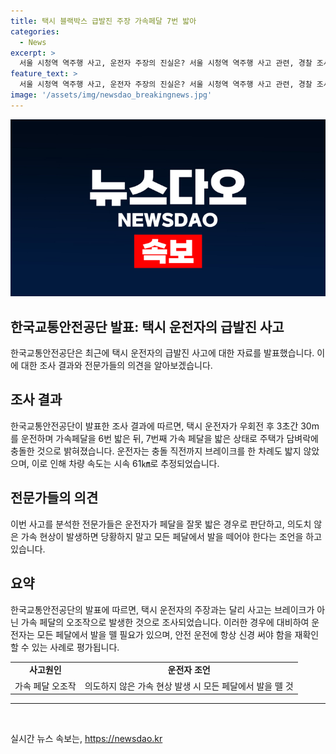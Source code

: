 ```yaml
---
title: 택시 블랙박스 급발진 주장 가속페달 7번 밟아
categories:
  - News
excerpt: >
  서울 시청역 역주행 사고, 운전자 주장의 진실은? 서울 시청역 역주행 사고 관련, 경찰 조사 중인 가운데, 택시 운전자의 주장에 대한 의문이 제기되고 있다. 한국교통안전공단 발표에 따르면, 지난해 용산구에서 발생한 사고의 블랙박스 영상 분석 결과, 운전자가 브레이크가 아닌 가속 페달을 수차례 밟은 것으로 드러났다. 페달을 잘못 밟은 운전자의 특성을 보여주는 사례로, 전문가들은 운전 시 의도치 않은 가속 현상에 대비해 모든 페달에서 발을 뗄 것을 조언했다. (단어 수: 109)
feature_text: >
  서울 시청역 역주행 사고, 운전자 주장의 진실은? 서울 시청역 역주행 사고 관련, 경찰 조사 중인 가운데, 택시 운전자의 주장에 대한 의문이 제기되고 있다. 한국교통안전공단 발표에 따르면, 지난해 용산구에서 발생한 사고의 블랙박스 영상 분석 결과, 운전자가 브레이크가 아닌 가속 페달을 수차례 밟은 것으로 드러났다. 페달을 잘못 밟은 운전자의 특성을 보여주는 사례로, 전문가들은 운전 시 의도치 않은 가속 현상에 대비해 모든 페달에서 발을 뗄 것을 조언했다. (단어 수: 109)
image: '/assets/img/newsdao_breakingnews.jpg'
---
```


<p><img src="/assets/img/newsdao_breakingnews.jpg" alt="flaretime 속보" /></p>

<h2 data-ke-size="size26">한국교통안전공단 발표: 택시 운전자의 급발진 사고</h2>

<p data-ke-size="size16">한국교통안전공단은 최근에 택시 운전자의 급발진 사고에 대한 자료를 발표했습니다. 이에 대한 조사 결과와 전문가들의 의견을 알아보겠습니다.</p>

<h2>조사 결과</h2>

<p data-ke-size="size16">한국교통안전공단이 발표한 조사 결과에 따르면, 택시 운전자가 우회전 후 3초간 30m를 운전하며 가속페달을 6번 밟은 뒤, 7번째 가속 페달을 밟은 상태로 주택가 담벼락에 충돌한 것으로 밝혀졌습니다. 운전자는 충돌 직전까지 브레이크를 한 차례도 밟지 않았으며, 이로 인해 차량 속도는 시속 61㎞로 추정되었습니다.</p>

<h2>전문가들의 의견</h2>

<p data-ke-size="size16">이번 사고를 분석한 전문가들은 운전자가 페달을 잘못 밟은 경우로 판단하고, 의도치 않은 가속 현상이 발생하면 당황하지 말고 모든 페달에서 발을 떼어야 한다는 조언을 하고 있습니다.</p>

<h2>요약</h2>

<p data-ke-size="size16">한국교통안전공단의 발표에 따르면, 택시 운전자의 주장과는 달리 사고는 브레이크가 아닌 가속 페달의 오조작으로 발생한 것으로 조사되었습니다. 이러한 경우에 대비하여 운전자는 모든 페달에서 발을 뗄 필요가 있으며, 안전 운전에 항상 신경 써야 함을 재확인할 수 있는 사례로 평가됩니다.</p>

<table>
  <tr>
    <td style="text-align: center; height: 17px;"><b>사고원인</b></td>
    <td style="text-align: center; height: 17px;"><b>운전자 조언</b></td>
  </tr>
  <tr>
    <td style="text-align: center; height: 17px;">가속 페달 오조작</td>
    <td style="text-align: center; height: 17px;">의도하지 않은 가속 현상 발생 시 모든 페달에서 발을 뗄 것</td>
  </tr>
</table>

<hr>

<p data-ke-size="size16">&nbsp;</p>
실시간 뉴스 속보는, <a href="https://newsdao.kr" rel="dofollow">https://newsdao.kr</a>


